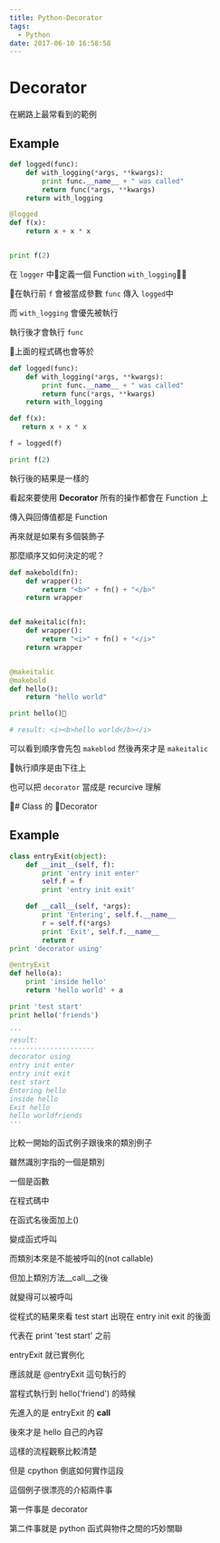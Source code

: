 ```yaml
---
title: Python-Decorator
tags:
  - Python
date: 2017-06-10 16:58:58
---
```


# Decorator

在網路上最常看到的範例

## Example

```python
def logged(func):
    def with_logging(*args, **kwargs):
        print func.__name__ + " was called"
        return func(*args, **kwargs)
    return with_logging

@logged
def f(x):
    return x + x * x


print f(2)
```

在 ```logger``` 中定義一個 Function ```with_logging```

在執行前 ```f``` 會被當成參數 ```func``` 傳入 ```logged```中

而 ```with_logging``` 會優先被執行

執行後才會執行 ```func```

上面的程式碼也會等於

```python
def logged(func):
    def with_logging(*args, **kwargs):
        print func.__name__ + " was called"
        return func(*args, **kwargs)
    return with_logging

def f(x): 
   return x + x * x

f = logged(f)

print f(2)
```

執行後的結果是一樣的

看起來要使用 **Decorator** 所有的操作都會在 Function  上 

傳入與回傳值都是 Function 

再來就是如果有多個裝飾子

那麼順序又如何決定的呢？

```python
def makebold(fn):
    def wrapper():
        return "<b>" + fn() + "</b>"
    return wrapper


def makeitalic(fn):
    def wrapper():
        return "<i>" + fn() + "</i>"
    return wrapper


@makeitalic
@makebold
def hello():
    return "hello world"

print hello()

# result: <i><b>hello world</b></i>
```

可以看到順序會先包 ```makeblod``` 然後再來才是 ```makeitalic ```

執行順序是由下往上

也可以把 ```decorator``` 當成是 recurcive 理解

# Class 的  Decorator

## Example

```python
class entryExit(object):
    def __init__(self, f):
        print 'entry init enter'
        self.f = f
        print 'entry init exit'

    def __call__(self, *args):
        print 'Entering', self.f.__name__
        r = self.f(*args)
        print 'Exit', self.f.__name__
        return r
print 'decorator using'

@entryExit
def hello(a):
    print 'inside hello'
    return 'hello world' + a

print 'test start'
print hello('friends')

'''
result:
---------------------
decorator using
entry init enter
entry init exit
test start
Entering hello
inside hello
Exit hello
hello worldfriends
'''
```
比較一開始的函式例子跟後來的類別例子

雖然識別字指的一個是類別

一個是函數

在程式碼中

在函式名後面加上()

變成函式呼叫

而類別本來是不能被呼叫的(not callable)

但加上類別方法__call__之後

就變得可以被呼叫

從程式的結果來看 test start 出現在 entry init exit 的後面

代表在 print 'test start' 之前

entryExit 就已實例化

應該就是 @entryExit 這句執行的

當程式執行到 hello('friend') 的時候

先進入的是 entryExit 的 __call__

後來才是 hello 自己的內容

這樣的流程觀察比較清楚

但是 cpython 倒底如何實作這段

這個例子很漂亮的介紹兩件事

第一件事是 decorator

第二件事就是 python 函式與物件之間的巧妙關聯
